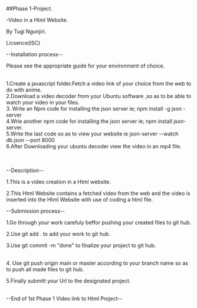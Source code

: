 ##Phase 1-Project.

-Video in a Html Website.

By Tugi Ngunjiri.

Licsence(ISC)


--Installation process--

Please see the appropriate guide for your environment of choice.

<br>
1.Create a javascript folder.Fetch a video link of your choice from the web  to do with anime.

<br>
2.Download a video decoder from your Ubuntu software ,so as to be able to watch your video in your files.

<br>
3. Write an Npm code for installing the json server ie; npm install -g json -server

<br>
4.Wrie another npm code for installing the json server ie; npm install json- server.

<br>
5.Write the last code so as to view your website ie  json-server --watch db.json --port 8000

<br>
6.After Downloading your ubuntu decoder view the video in an mp4 file.

<br><br>
--Description--

1.This is a video creation in a Html website.

2.This Html Website contains a fetched video from the web and the video is inserted into the Html Website with use of coding a html file.

--Submission process--

1.Go through your work carefuly beffor pushing your created files to git hub.


2.Use git add .  to add your work to git hub.


3.Use git commit -m "done" to finalize your project to git hub.

<br>
4. Use git push origin main or master according to your branch name so as to push all  made files to git hub.


5.Finally submitt your Url to the designated project.

<br>
         --End of 1st Phase 1 Video link to Html Project--